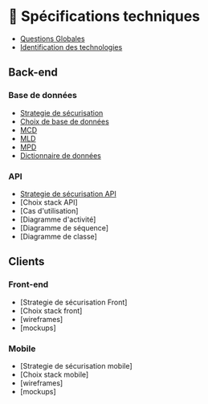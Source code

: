 # 📣 Spécifications techniques

- [Questions Globales](/Specifications-techniques/Benchmark/questions-globales.md)
- [Identification des technologies](/Specifications-techniques/identification-des-technologies.md)

## Back-end

### Base de données
- [Strategie de sécurisation](/Specifications-techniques/Securite/db-securite.md)
- [Choix de base de données](/Specifications-techniques/Benchmark/db.md)
- [MCD](/img/MCD.jpg)
- [MLD](/img/MLD.jpg)
- [MPD](/Specifications-techniques/Merise/mpd.md)
- [Dictionnaire de données](/Specifications-techniques/Merise/dictionnaire-de-donnees.md)

### API
- [Strategie de sécurisation API](/Specifications-techniques/Securite/api-securite.md)
- [Choix stack API]
- [Cas d'utilisation]
- [Diagramme d'activité]
- [Diagramme de séquence]
- [Diagramme de classe]

## Clients

### Front-end
- [Strategie de sécurisation Front]
- [Choix stack front]
- [wireframes]
- [mockups]

### Mobile
- [Strategie de sécurisation mobile]
- [Choix stack mobile]
- [wireframes]
- [mockups]